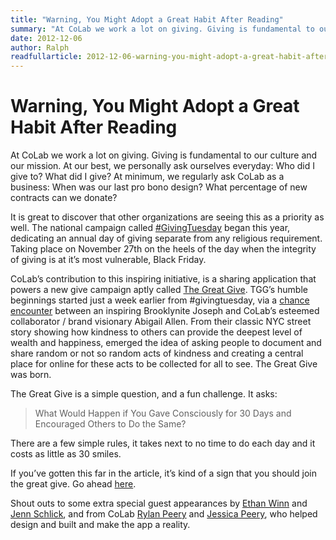 ```yaml
---
title: "Warning, You Might Adopt a Great Habit After Reading"
summary: "At CoLab we work a lot on giving. Giving is fundamental to our culture and our mission. At our best, we personally ask ourselves everyday: Who did I give to? What did I give? At minimum, we regularly ask CoLab as a business: When was our last pro bono design? What percentage of new contracts can we donate?"
date: 2012-12-06
author: Ralph
readfullarticle: 2012-12-06-warning-you-might-adopt-a-great-habit-after-reading
---
```


# Warning, You Might Adopt a Great Habit After Reading

At CoLab we work a lot on giving. Giving is fundamental to our culture and our mission.  At our best, we personally ask ourselves everyday:  Who did I give to? What did I give? At minimum, we regularly ask CoLab as a business: When was our last pro bono design? What percentage of new contracts can we donate?

It is great to discover that other organizations are seeing this as a priority as well. The national campaign called [#GivingTuesday](http://blogs.hbr.org/cs/2012/11/marketing_without_a_master.html) began this year, dedicating an annual day of giving separate from any religious requirement. Taking place on November 27th on the heels of the day when the integrity of giving is at it’s most vulnerable, Black Friday.

CoLab’s contribution to this inspiring initiative, is a sharing application that powers a new give campaign aptly called [The Great Give](http://greatgive.us/). TGG’s humble beginnings started just a week earlier from #givingtuesday, via a [chance encounter](http://abstractionsnyc.wordpress.com/2012/11/21/what-happened-this-morning/) between an inspiring Brooklynite Joseph and CoLab’s esteemed collaborator / brand visionary Abigail Allen. From their classic NYC street story showing how kindness to others can provide the deepest level of wealth and happiness,  emerged the idea of asking people to document and share random or not so random acts of kindness and creating a central place for online for these acts to be collected for all to see. The Great Give was born.

The Great Give is a simple question, and a fun challenge. It asks:

> What Would Happen if You Gave Consciously for 30 Days and Encouraged Others to Do the Same?

There are a few simple rules, it takes next to no time to do each day and it costs as little as 30 smiles.

If you’ve gotten this far in the article, it’s kind of a sign that you should join the great give. Go ahead [here](http://greatgive.us/).

Shout outs to some extra special guest appearances by [Ethan Winn]() and [Jenn Schlick](), and from CoLab [Rylan Peery]() and [Jessica Peery](), who helped design and built and make the app a reality.

